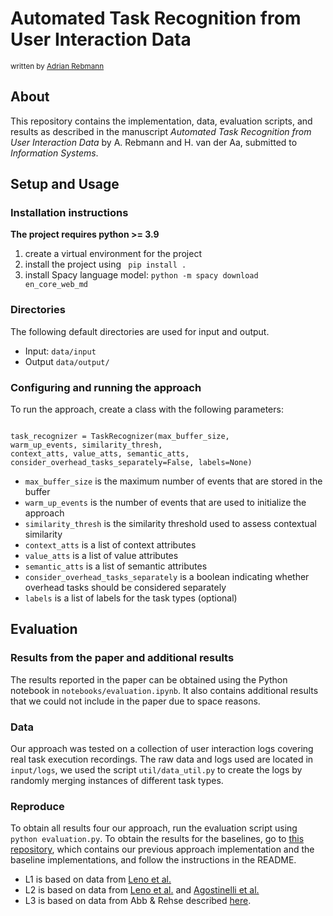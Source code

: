 # Automated Task Recognition from User Interaction Data

<sub>
written by <a href="mailto:rebmann@uni-mannheim.de">Adrian Rebmann</a><br />
</sub>

## About
This repository contains the implementation, data, evaluation scripts, and results as described in the manuscript <i>Automated Task Recognition from
User Interaction Data</i> by A. Rebmann and H. van der Aa, submitted to <i>Information Systems</i>.

## Setup and Usage

### Installation instructions
**The project requires python >= 3.9**

1. create a virtual environment for the project 
2. install the project using <code> pip install .</code>
3. install Spacy language model: <code>python -m spacy download en_core_web_md</code>

### Directories
The following default directories are used for input and output.

* Input: <code>data/input</code>
* Output <code>data/output/</code>

### Configuring and running the approach
To run the approach, create a class with the following parameters:

<code>
task_recognizer = TaskRecognizer(max_buffer_size, 
warm_up_events, similarity_thresh,
context_atts, value_atts, semantic_atts, 
consider_overhead_tasks_separately=False, labels=None)
</code>

* <code>max_buffer_size</code> is the maximum number of events that are stored in the buffer
* <code>warm_up_events</code> is the number of events that are used to initialize the approach
* <code>similarity_thresh</code> is the similarity threshold used to assess contextual similarity
* <code>context_atts</code> is a list of context attributes
* <code>value_atts</code> is a list of value attributes
* <code>semantic_atts</code> is a list of semantic attributes
* <code>consider_overhead_tasks_separately</code> is a boolean indicating whether overhead tasks should be considered separately
* <code>labels</code> is a list of labels for the task types (optional)

## Evaluation
### Results from the paper and additional results
The results reported in the paper can be obtained using the Python notebook in <code>notebooks/evaluation.ipynb</code>. It also contains additional results that we could not include in the paper due to space reasons.
### Data
Our approach was tested on a collection of user interaction logs covering real task execution recordings.
The raw data and logs used are located in <code>input/logs</code>, we used the script <code>util/data_util.py</code> to create the logs by randomly merging instances of different task types.
### Reproduce
To obtain all results four our approach, run the evaluation script using <code>python evaluation.py</code>.
To obtain the results for the baselines, go to [this repository](https://gitlab.uni-mannheim.de/processanalytics/task-recognition-from-event-stream), which contains our previous approach implementation and the baseline implementations, and follow the instructions in the README.

* L1 is based on data from  [Leno et al.](https://doi.org/10.6084/m9.figshare.12543587)
* L2 is based on data from [Leno et al.](https://doi.org/10.6084/m9.figshare.12543587) and [Agostinelli et al.](https://gitlab.uni-mannheim.de/processanalytics/task-recognition-from-event-stream/-/blob/main/logs/raw/agostinelli.xes) 
* L3 is based on data from Abb & Rehse described [here](https://link.springer.com/chapter/10.1007/978-3-031-16103-2_7).


